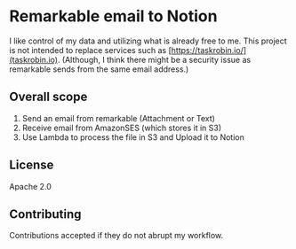 # Remarkable email to Notion

I like control of my data and utilizing what is already free to me. This project is not intended to replace services such as [https://taskrobin.io/](taskrobin.io). (Although, I think there might be a security issue as remarkable sends from the same email address.)

## Overall scope
1. Send an email from remarkable (Attachment or Text)
2. Receive email from AmazonSES (which stores it in S3)
3. Use Lambda to process the file in S3 and Upload it to Notion

## License

Apache 2.0

## Contributing

Contributions accepted if they do not abrupt my workflow.
